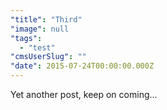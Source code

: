 ```yaml
---
"title": "Third"
"image": null
"tags":
  - "test"
"cmsUserSlug": ""
"date": 2015-07-24T00:00:00.000Z
---
```


Yet another post, keep on coming...